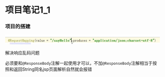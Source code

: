 # 项目笔记1_1

### 项目的搭建

![image-20201223094725183](typora-user-images\image-20201223094725183.png)

解决响应乱码问题

必须要和`@ResponseBody`注解一起使用才可以，不加`@ResponseBody`注解相当于按照和返回String同名jsp页面解析自然就会报错